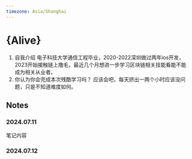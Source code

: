```yaml
---
timezone: Asia/Shanghai
---
```


# {Alive}

1. 自我介绍
   电子科技大学通信工程毕业，2020-2022深圳做过两年ios开发，2023开始接触链上撸毛，最近几个月想进一步学习区块链相关技能看能不能成为相关从业者。
2. 你认为你会完成本次残酷学习吗？
   应该会吧，每天挤出一两个小时应该没问题，只是不知道难度如何。

## Notes

<!-- Content_START -->

### 2024.07.11

笔记内容

### 2024.07.12

<!-- Content_END -->
